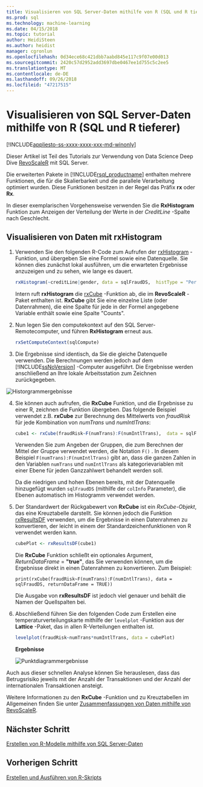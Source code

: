 ```yaml
---
title: Visualisieren von SQL Server-Daten mithilfe von R (SQL und R tieferer) | Microsoft-Dokumentation
ms.prod: sql
ms.technology: machine-learning
ms.date: 04/15/2018
ms.topic: tutorial
author: HeidiSteen
ms.author: heidist
manager: cgronlun
ms.openlocfilehash: 0d34ece68c421dbb7aabd845e117c9f07e00d013
ms.sourcegitcommit: 2420c57d2952add3697dbe0467ee1d755c5c2ee5
ms.translationtype: MT
ms.contentlocale: de-DE
ms.lasthandoff: 09/26/2018
ms.locfileid: "47217515"
---
```

#  <a name="visualize-sql-server-data-using-r-sql-and-r-deep-dive"></a>Visualisieren von SQL Server-Daten mithilfe von R (SQL und R tieferer)
[!INCLUDE[appliesto-ss-xxxx-xxxx-xxx-md-winonly](../../includes/appliesto-ss-xxxx-xxxx-xxx-md-winonly.md)]

Dieser Artikel ist Teil des Tutorials zur Verwendung von Data Science Deep Dive [RevoScaleR](https://docs.microsoft.com/machine-learning-server/r-reference/revoscaler/revoscaler) mit SQL Server.

Die erweiterten Pakete in [!INCLUDE[rsql_productname](../../includes/rsql-productname-md.md)] enthalten mehrere Funktionen, die für die Skalierbarkeit und die parallele Verarbeitung optimiert wurden. Diese Funktionen besitzen in der Regel das Präfix **rx** oder **Rx**.

In dieser exemplarischen Vorgehensweise verwenden Sie die **RxHistogram** Funktion zum Anzeigen der Verteilung der Werte in der _CreditLine_ -Spalte nach Geschlecht.

## <a name="visualize-data-using-rxhistogram"></a>Visualisieren von Daten mit rxHistogram

1. Verwenden Sie den folgenden R-Code zum Aufrufen der [rxHistogram](https://docs.microsoft.com/machine-learning-server/r-reference/revoscaler/rxhistogram) -Funktion, und übergeben Sie eine Formel sowie eine Datenquelle. Sie können dies zunächst lokal ausführen, um die erwarteten Ergebnisse anzuzeigen und zu sehen, wie lange es dauert.
  
    ```R
    rxHistogram(~creditLine|gender, data = sqlFraudDS,  histType = "Percent")
    ```
 
    Intern ruft **rxHistogram** die [rxCube](https://docs.microsoft.com/machine-learning-server/r-reference/revoscaler/rxcube) -Funktion ab, die im **RevoScaleR** -Paket enthalten ist. **RxCube** gibt Sie eine einzelne Liste (oder Datenrahmen), die eine Spalte für jede in der Formel angegebene Variable enthält sowie eine Spalte "Counts".
    
2. Nun legen Sie den computekontext auf den SQL Server-Remotecomputer, und führen **RxHistogram** erneut aus.
  
    ```R
    rxSetComputeContext(sqlCompute)
    ```
 
3. Die Ergebnisse sind identisch, da Sie die gleiche Datenquelle verwenden. Die Berechnungen werden jedoch auf dem [!INCLUDE[ssNoVersion](../../includes/ssnoversion-md.md)] -Computer ausgeführt.  Die Ergebnisse werden anschließend an Ihre lokale Arbeitsstation zum Zeichnen zurückgegeben.
   
![Historgrammergebnisse](media/rsql-sue-histogramresults.jpg "histogram results")

4. Sie können auch aufrufen, die **RxCube** Funktion, und die Ergebnisse zu einer R, zeichnen die Funktion übergeben.  Das folgende Beispiel verwendet z.B. **rxCube** zur Berechnung des Mittelwerts von *fraudRisk* für jede Kombination von *numTrans* und *numIntlTrans*:
  
    ```R
    cube1 <- rxCube(fraudRisk~F(numTrans):F(numIntlTrans),  data = sqlFraudDS)
    ```
  
    Verwenden Sie zum Angeben der Gruppen, die zum Berechnen der Mittel der Gruppe verwendet werden, die Notation `F()` . In diesem Beispiel `F(numTrans):F(numIntlTrans)` gibt an, dass die ganzen Zahlen in den Variablen `numTrans` und `numIntlTrans` als kategorievariablen mit einer Ebene für jeden Ganzzahlwert behandelt werden soll.
  
    Da die niedrigen und hohen Ebenen bereits, mit der Datenquelle hinzugefügt wurden `sqlFraudDS` (mithilfe der `colInfo` Parameter), die Ebenen automatisch im Histogramm verwendet werden.
  
5. Der Standardwert der Rückgabewert von **RxCube** ist ein *RxCube-Objekt*, das eine Kreuztabelle darstellt. Sie können jedoch die Funktion [rxResultsDF](https://docs.microsoft.com/machine-learning-server/r-reference/revoscaler/rxresultsdf) verwenden, um die Ergebnisse in einen Datenrahmen zu konvertieren, der leicht in einem der Standardzeichenfunktionen von R verwendet werden kann.
  
    ```R
    cubePlot <- rxResultsDF(cube1)
    ```
  
    Die **RxCube** Funktion schließt ein optionales Argument, *ReturnDataFrame* = **"true"**, das Sie verwenden können, um die Ergebnisse direkt in einen Datenrahmen zu konvertieren. Zum Beispiel:
    
    `print(rxCube(fraudRisk~F(numTrans):F(numIntlTrans), data = sqlFraudDS, returnDataFrame = TRUE))`
       
    Die Ausgabe von **rxResultsDF** ist jedoch viel genauer und behält die Namen der Quellspalten bei.
  
6. Abschließend führen Sie den folgenden Code zum Erstellen eine temperaturverteilungskarte mithilfe der `levelplot` -Funktion aus der **Lattice** -Paket, das in allen R-Verteilungen enthalten ist.
  
    ```R
    levelplot(fraudRisk~numTrans*numIntlTrans, data = cubePlot)
    ```
  
    **Ergebnisse**
  
    ![Punktdiagrammergebnisse](media/rsql-sue-scatterplotresults.jpg "scatterplot results")
  
Auch aus dieser schnellen Analyse können Sie herauslesen, dass das Betrugsrisiko jeweils mit der Anzahl der Transaktionen und der Anzahl der internationalen Transaktionen ansteigt.

Weitere Informationen zu den **RxCube** -Funktion und zu Kreuztabellen im Allgemeinen finden Sie unter [Zusammenfassungen von Daten mithilfe von RevoScaleR](https://docs.microsoft.com/machine-learning-server/r/how-to-revoscaler-data-summaries).

## <a name="next-step"></a>Nächster Schritt

[Erstellen von R-Modelle mithilfe von SQL Server-Daten](../../advanced-analytics/tutorials/deepdive-create-models.md)

## <a name="previous-step"></a>Vorherigen Schritt

[Erstellen und Ausführen von R-Skripts](../../advanced-analytics/tutorials/deepdive-create-and-run-r-scripts.md)
